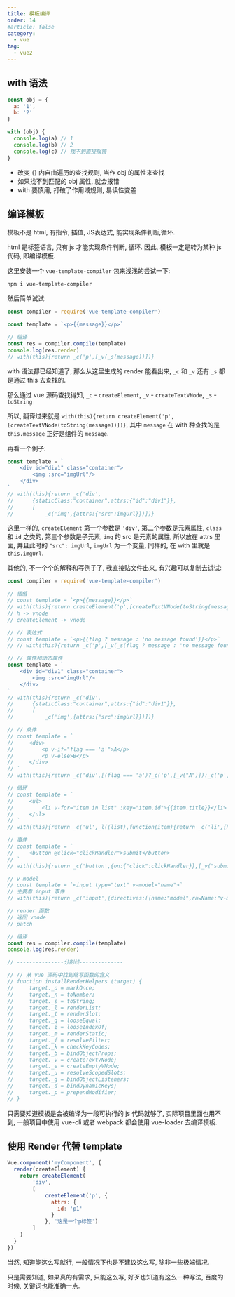 ```yaml
---
title: 模板编译
order: 14
#article: false
category:
  - vue
tag:
  - vue2
---
```


## with 语法

```javascript
const obj = {
  a: '1',
  b: '2'
}

with (obj) {
  console.log(a) // 1
  console.log(b) // 2
  console.log(c) // 找不到直接报错
}
```

- 改变 {} 内自由遍历的查找规则, 当作 obj 的属性来查找
- 如果找不到匹配的 obj 属性, 就会报错
- with 要慎用, 打破了作用域规则, 易读性变差

## 编译模板

模板不是 html, 有指令, 插值, JS表达式, 能实现条件判断,循环.

html 是标签语言, 只有 js 才能实现条件判断, 循环. 因此, 模板一定是转为某种 js 代码, 即编译模板.

这里安装一个 `vue-template-compiler` 包来浅浅的尝试一下:

```bash
npm i vue-template-compiler
```

然后简单试试:

```javascript
const compiler = require('vue-template-compiler')

const template = `<p>{{message}}</p>`

// 编译
const res = compiler.compile(template)
console.log(res.render)
// with(this){return _c('p',[_v(_s(message))])}
```

with 语法都已经知道了, 那么从这里生成的 render 能看出来, `_c` 和 `_v` 还有 `_s` 都是通过 this 去查找的.

那么通过 vue 源码查找得知, `_c` - `createElement`, `_v` - `createTextVNode`, `_s` - `toString`

所以, 翻译过来就是 `with(this){return createElement('p',[createTextVNode(toString(message))])}`,
其中 `message` 在 with 种查找的是 `this.message` 正好是组件的 `message`.


再看一个例子:

```javascript
const template = `
    <div id="div1" class="container">
        <img :src="imgUrl"/>
    </div>
`
// with(this){return _c('div',
//      {staticClass:"container",attrs:{"id":"div1"}},
//      [
//          _c('img',{attrs:{"src":imgUrl}})])}
```

这里一样的, `createElement` 第一个参数是 `'div'`, 第二个参数是元素属性, `class` 和 `id` 之类的,
第三个参数是子元素, `img` 的 src 是元素的属性, 所以放在 attrs 里面, 并且此时的 `"src": imgUrl`,
`imgUrl` 为一个变量, 同样的, 在 with 里就是 `this.imgUrl`.


其他的, 不一个个的解释和写例子了, 我直接贴文件出来, 有兴趣可以复制去试试:

```javascript
const compiler = require('vue-template-compiler')

// 插值
// const template = `<p>{{message}}</p>`
// with(this){return createElement('p',[createTextVNode(toString(message))])}
// h -> vnode
// createElement -> vnode

// // 表达式
// const template = `<p>{{flag ? message : 'no message found'}}</p>`
// // with(this){return _c('p',[_v(_s(flag ? message : 'no message found'))])}

// // 属性和动态属性
const template = `
    <div id="div1" class="container">
        <img :src="imgUrl"/>
    </div>
`
// with(this){return _c('div',
//      {staticClass:"container",attrs:{"id":"div1"}},
//      [
//          _c('img',{attrs:{"src":imgUrl}})])}

// // 条件
// const template = `
//     <div>
//         <p v-if="flag === 'a'">A</p>
//         <p v-else>B</p>
//     </div>
// `
// with(this){return _c('div',[(flag === 'a')?_c('p',[_v("A")]):_c('p',[_v("B")])])}

// 循环
// const template = `
//     <ul>
//         <li v-for="item in list" :key="item.id">{{item.title}}</li>
//     </ul>
// `
// with(this){return _c('ul',_l((list),function(item){return _c('li',{key:item.id},[_v(_s(item.title))])}),0)}

// 事件
// const template = `
//     <button @click="clickHandler">submit</button>
// `
// with(this){return _c('button',{on:{"click":clickHandler}},[_v("submit")])}

// v-model
// const template = `<input type="text" v-model="name">`
// 主要看 input 事件
// with(this){return _c('input',{directives:[{name:"model",rawName:"v-model",value:(name),expression:"name"}],attrs:{"type":"text"},domProps:{"value":(name)},on:{"input":function($event){if($event.target.composing)return;name=$event.target.value}}})}

// render 函数
// 返回 vnode
// patch

// 编译
const res = compiler.compile(template)
console.log(res.render)

// ---------------分割线--------------

// // 从 vue 源码中找到缩写函数的含义
// function installRenderHelpers (target) {
//     target._o = markOnce;
//     target._n = toNumber;
//     target._s = toString;
//     target._l = renderList;
//     target._t = renderSlot;
//     target._q = looseEqual;
//     target._i = looseIndexOf;
//     target._m = renderStatic;
//     target._f = resolveFilter;
//     target._k = checkKeyCodes;
//     target._b = bindObjectProps;
//     target._v = createTextVNode;
//     target._e = createEmptyVNode;
//     target._u = resolveScopedSlots;
//     target._g = bindObjectListeners;
//     target._d = bindDynamicKeys;
//     target._p = prependModifier;
// }
```

只需要知道模板是会被编译为一段可执行的 js 代码就够了, 实际项目里面也用不到,
一般项目中使用 vue-cli 或者 webpack 都会使用 vue-loader 去编译模板.


## 使用 Render 代替 template

```javascript
Vue.component('myComponent', {
  render(createElement) {
    return createElement(
        'div',
        [
            createElement('p', {
              attrs: {
                id: 'p1'
              }
            }, '这是一个p标签')
        ]
    )
  }
})
```

当然, 知道能这么写就行, 一般情况下也是不建议这么写, 除非一些极端情况.

只是需要知道, 如果真的有需求, 只能这么写, 好歹也知道有这么一种写法, 百度的时候, 关键词也能准确一点.

